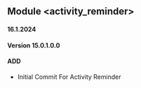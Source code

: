 ## Module <activity_reminder>
#### 16.1.2024
#### Version 15.0.1.0.0
#### ADD
- Initial Commit For Activity Reminder
